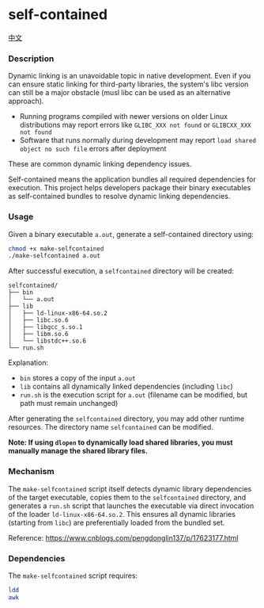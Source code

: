 # self-contained

[中文](doc/README_CN.md)

### Description

Dynamic linking is an unavoidable topic in native development. Even if you can ensure static linking for third-party libraries, the system's libc version can still be a major obstacle (musl libc can be used as an alternative approach).

- Running programs compiled with newer versions on older Linux distributions may report errors like `GLIBC_XXX not found` or `GLIBCXX_XXX not found`
- Software that runs normally during development may report `load shared object no such file` errors after deployment

These are common dynamic linking dependency issues.

Self-contained means the application bundles all required dependencies for execution. This project helps developers package their binary executables as self-contained bundles to resolve dynamic linking dependencies.

### Usage

Given a binary executable `a.out`, generate a self-contained directory using:

```bash
chmod +x make-selfcontained
./make-selfcontained a.out
```

After successful execution, a `selfcontained` directory will be created:

```
selfcontained/
├── bin
│   └── a.out
├── lib
│   ├── ld-linux-x86-64.so.2
│   ├── libc.so.6
│   ├── libgcc_s.so.1
│   ├── libm.so.6
│   └── libstdc++.so.6
└── run.sh
```

Explanation:
- `bin` stores a copy of the input `a.out`
- `lib` contains all dynamically linked dependencies (including `libc`)
- `run.sh` is the execution script for `a.out` (filename can be modified, but path must remain unchanged)

After generating the `selfcontained` directory, you may add other runtime resources. The directory name `selfcontained` can be modified.

**Note: If using `dlopen` to dynamically load shared libraries, you must manually manage the shared library files.**

### Mechanism

The `make-selfcontained` script itself detects dynamic library dependencies of the target executable, copies them to the `selfcontained` directory, and generates a `run.sh` script that launches the executable via direct invocation of the loader `ld-linux-x86-64.so.2`. This ensures all dynamic libraries (starting from `libc`) are preferentially loaded from the bundled set.

Reference: https://www.cnblogs.com/pengdonglin137/p/17623177.html

### Dependencies

The `make-selfcontained` script requires:

```bash
ldd
awk
```